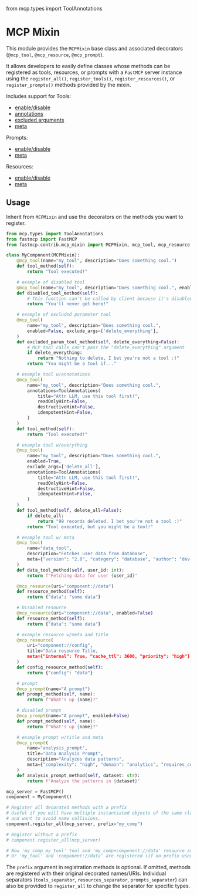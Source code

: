 from mcp.types import ToolAnnotations

# MCP Mixin

This module provides the `MCPMixin` base class and associated decorators (`@mcp_tool`, `@mcp_resource`, `@mcp_prompt`).

It allows developers to easily define classes whose methods can be registered as tools, resources, or prompts with a `FastMCP` server instance using the `register_all()`, `register_tools()`, `register_resources()`, or `register_prompts()` methods provided by the mixin.

Includes support for
Tools:
* [enable/disable](https://gofastmcp.com/servers/tools#disabling-tools)
* [annotations](https://gofastmcp.com/servers/tools#annotations-2)
* [excluded arguments](https://gofastmcp.com/servers/tools#excluding-arguments)
* [meta](https://gofastmcp.com/servers/tools#param-meta)

Prompts:
* [enable/disable](https://gofastmcp.com/servers/prompts#disabling-prompts)
* [meta](https://gofastmcp.com/servers/prompts#param-meta)

Resources:
* [enable/disable](https://gofastmcp.com/servers/resources#disabling-resources)
* [meta](https://gofastmcp.com/servers/resources#param-meta)
  
## Usage

Inherit from `MCPMixin` and use the decorators on the methods you want to register.

```python
from mcp.types import ToolAnnotations
from fastmcp import FastMCP
from fastmcp.contrib.mcp_mixin import MCPMixin, mcp_tool, mcp_resource, mcp_prompt

class MyComponent(MCPMixin):
    @mcp_tool(name="my_tool", description="Does something cool.")
    def tool_method(self):
        return "Tool executed!"

    # example of disabled tool
    @mcp_tool(name="my_tool", description="Does something cool.", enabled=False)
    def disabled_tool_method(self):
        # This function can't be called by client because it's disabled
        return "You'll never get here!"

    # example of excluded parameter tool
    @mcp_tool(
        name="my_tool", description="Does something cool.",
        enabled=False, exclude_args=['delete_everything'],
    )
    def excluded_param_tool_method(self, delete_everything=False):
        # MCP tool calls can't pass the "delete_everything" argument
        if delete_everything:
            return "Nothing to delete, I bet you're not a tool :)"
        return "You might be a tool if..."

    # example tool w/annotations
    @mcp_tool(
        name="my_tool", description="Does something cool.",
        annotations=ToolAnnotations(
            title="Attn LLM, use this tool first!",
            readOnlyHint=False,
            destructiveHint=False,
            idempotentHint=False,
        )
    )
    def tool_method(self):
        return "Tool executed!"

    # example tool w/everything
    @mcp_tool(
        name="my_tool", description="Does something cool.",
        enabled=True,
        exclude_args=['delete_all'],
        annotations=ToolAnnotations(
            title="Attn LLM, use this tool first!",
            readOnlyHint=False,
            destructiveHint=False,
            idempotentHint=False,
        )
    )
    def tool_method(self, delete_all=False):
        if delete_all:
            return "99 records deleted. I bet you're not a tool :)"
        return "Tool executed, but you might be a tool!"

    # example tool w/ meta
    @mcp_tool(
        name="data_tool",
        description="Fetches user data from database",
        meta={"version": "2.0", "category": "database", "author": "dev-team"}
    )
    def data_tool_method(self, user_id: int):
        return f"Fetching data for user {user_id}"

    @mcp_resource(uri="component://data")
    def resource_method(self):
        return {"data": "some data"}

    # Disabled resource
    @mcp_resource(uri="component://data", enabled=False)
    def resource_method(self):
        return {"data": "some data"}

    # example resource w/meta and title
    @mcp_resource(
        uri="component://config",
        title="Data resource Title,
        meta={"internal": True, "cache_ttl": 3600, "priority": "high"}
    )
    def config_resource_method(self):
        return {"config": "data"}

    # prompt
    @mcp_prompt(name="A prompt")
    def prompt_method(self, name):
        return f"What's up {name}?"

    # disabled prompt
    @mcp_prompt(name="A prompt", enabled=False)
    def prompt_method(self, name):
        return f"What's up {name}?"

    # example prompt w/title and meta
    @mcp_prompt(
        name="analysis_prompt",
        title="Data Analysis Prompt",
        description="Analyzes data patterns",
        meta={"complexity": "high", "domain": "analytics", "requires_context": True}
    )
    def analysis_prompt_method(self, dataset: str):
        return f"Analyze the patterns in {dataset}"

mcp_server = FastMCP()
component = MyComponent()

# Register all decorated methods with a prefix
# Useful if you will have multiple instantiated objects of the same class
# and want to avoid name collisions.
component.register_all(mcp_server, prefix="my_comp") 

# Register without a prefix
# component.register_all(mcp_server) 

# Now 'my_comp_my_tool' tool and 'my_comp+component://data' resource are registered (if prefix used)
# Or 'my_tool' and 'component://data' are registered (if no prefix used)
```

The `prefix` argument in registration methods is optional. If omitted, methods are registered with their original decorated names/URIs. Individual separators (`tools_separator`, `resources_separator`, `prompts_separator`) can also be provided to `register_all` to change the separator for specific types.
